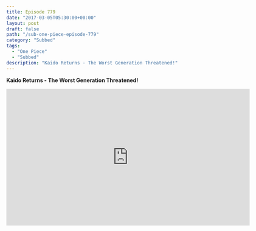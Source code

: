 ```yaml
---
title: Episode 779
date: "2017-03-05T05:30:00+00:00"
layout: post
draft: false
path: "/sub-one-piece-episode-779"
category: "Subbed"
tags:
  - "One Piece"
  - "Subbed"
description: "Kaido Returns - The Worst Generation Threatened!"
---
```


**Kaido Returns - The Worst Generation Threatened!**

<iframe width="640" height="360" src="https://www.rapidvideo.com/e/G6FRPGW93O" frameborder="0" marginwidth=0 marginheight=0 scrolling=no allowfullscreen></iframe>

